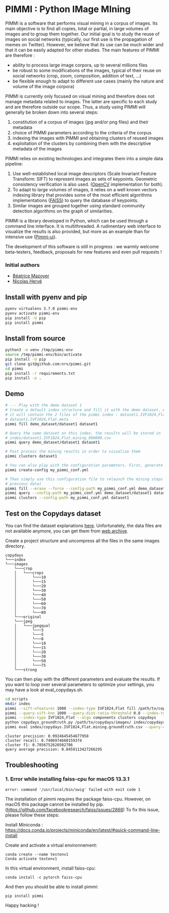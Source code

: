 # PIMMI : Python IMage MIning

PIMMI is a software that performs visual mining in a corpus of images. Its main objective is to find all copies, 
total or partial, in large volumes of images and to group them together. Our initial goal is to study the reuse 
of images on social networks (typically, our first use is the propagation of memes on Twitter). However, we believe 
that its use can be much wider and that it can be easily adapted for other studies. The main features of PIMMI 
are therefore :
- ability to process large image corpora, up to several millions files
- be robust to some modifications of the images, typical of their reuse on social networks (crop, zoom,
composition, addition of text, ...)
- be flexible enough to adapt to different use cases (mainly the nature and volume of the image corpora)

PIMMI is currently only focused on visual mining and therefore does not manage metadata related to images. 
The latter are specific to each study and are therefore outside our scope. Thus, a study using PIMMI 
will generally be broken down into several steps:
1. constitution of a corpus of images (jpg and/or png files) and their metadata
2. choice of PIMMI parameters according to the criteria of the corpus
3. indexing the images with PIMMI and obtaining clusters of reused images
4. exploitation of the clusters by combining them with the descriptive metadata of the images


PIMMI relies on existing technologies and integrates them into a simple data pipeline:
1. Use well-established local image descriptors (Scale Invariant Feature Transform: SIFT) to represent images 
as sets of keypoints. Geometric consistency verification is also used. ([OpenCV](https://opencv.org/) implementation
for both).
2. To adapt to large volumes of images, it relies on a well known vectors indexing library that provides some 
of the most efficient algorithms implementations ([FAISS](https://github.com/facebookresearch/faiss)) to query 
the database of keypoints.
3. Similar images are grouped together using standard community detection algorithms on the graph of similarities.


PIMMI is a library developed in Python, which can be used through a command line interface. It is multithreaded. 
A rudimentary web interface to visualize the results is also provided, but more as an example than for 
intensive use ([Pimmi-ui](https://github.com/nrv/pimmi-ui)).

The development of this software is still in progress : we warmly welcome beta-testers, feedback, 
proposals for new features and even pull requests !

### Initial authors
- [Béatrice Mazoyer](https://bmaz.github.io/)
- [Nicolas Hervé](http://herve.name)


## Install with pyenv and pip
```bash
pyenv virtualenv 3.7.0 pimmi-env
pyenv activate pimmi-env
pip install -U pip
pip install pimmi
```

## Install from source
```bash
python3 -m venv /tmp/pimmi-env
source /tmp/pimmi-env/bin/activate
pip install -U pip
git clone git@github.com:nrv/pimmi.git
cd pimmi
pip install -r requirements.txt 
pip install -e .
```

## Demo
```bash
# --- Play with the demo dataset 1
# Create a default index structure and fill it with the demo dataset. An 'index' directory will be created,
# it will contain the 2 files of the pimmi index : dataset1.IVF1024,Flat.faiss and 
# dataset1.IVF1024,Flat.meta
pimmi fill demo_dataset/dataset1 dataset1

# Query the same dataset on this index, the results will be stored in 
# index/dataset1.IVF1024,Flat.mining_000000.csv
pimmi query demo_dataset/dataset1 dataset1

# Post process the mining results in order to visualize them
pimmi clusters dataset1

# You can also play with the configuration parameters. First, generate a default configuration file
pimmi create-config my_pimmi_conf.yml

# Then simply use this configuration file to relaunch the mining steps (erasing without prompt the 
# previous data)
pimmi fill --erase --force --config-path my_pimmi_conf.yml demo_dataset/dataset1 dataset1
pimmi query --config-path my_pimmi_conf.yml demo_dataset/dataset1 dataset1
pimmi clusters --config-path my_pimmi_conf.yml dataset1
```

## Test on the Copydays dataset
You can find the dataset explanations [here](https://lear.inrialpes.fr/~jegou/data.php#copydays). Unfortunately, the data files are not available anymore, you can get them from [web archive](http://web.archive.org/web/20181015092553if_/http://pascal.inrialpes.fr/data/holidays/).

Create a project structure and uncompress all the files in the same images directory.

```
copydays
└───index
└───images
    └───crop
    │   └───crops
    │       └───10
    │       └───15
    │       └───20
    │       └───30
    │       └───40
    │       └───50
    │       └───60
    │       └───70
    │       └───80
    └───original
    └───jpeg
    │   └───jpegqual
    │       └───3
    │       └───5
    │       └───8
    │       └───10
    │       └───15
    │       └───20
    │       └───30
    │       └───50
    │       └───75
    └───strong
```

You can then play with the different parameters and evaluate the results. If you want to loop over several parameters to optimize your settings, you may have a look at eval_copydays.sh. 
```bash
cd scripts
mkdir index
pimmi --sift-nfeatures 1000 --index-type IVF1024,Flat fill /path/to/copydays/images/ copydays
pimmi --query-sift-knn 1000 --query-dist-ratio-threshold 0.8 --index-type IVF1024,Flat query /path/to/copydays/images/ copydays 
pimmi --index-type IVF1024,Flat --algo components clusters copydays
python copydays_groundtruth.py /path/to/copydays/images/ index/copydays.IVF1024,Flat.mining.clusters.csv
pimmi eval index/copydays.IVF1024,Flat.mining.groundtruth.csv --query-column image_status
```
```
cluster precision: 0.9924645454677958
cluster recall: 0.7406974660159374
cluster f1: 0.7856752626502786
query average precision: 0.8459113427266295
```
## Troubleshooting 

### 1. Error while installing faiss-cpu for macOS 13.3.1

```
error: command '/usr/local/bin/swig' failed with exit code 1
```

The installation of pimmi requires the package faiss-cpu. However, on macOS this package cannot be installed by pip. (https://github.com/facebookresearch/faiss/issues/2868)
To fix this issue, please follow these steps:

Install Miniconda :
https://docs.conda.io/projects/miniconda/en/latest/#quick-command-line-install

Create and activate a virtual environnement:
```
conda create --name testenv1
Conda activate testenv1
```

In this virtual environment, install faiss-cpu:
```
conda install -c pytorch faiss-cpu
```

And then you should be able to install pimmi:
```
pip install pimmi
```

Happy hacking !



